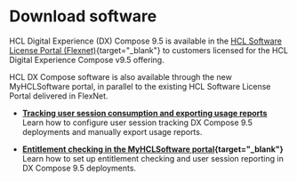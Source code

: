 # Download software

HCL Digital Experience (DX) Compose 9.5 is available in the [HCL Software License Portal (Flexnet)](https://support.hcl-software.com/csm?id=kb_article&sysparm_article=KB0073344){target="_blank"} to customers licensed for the HCL Digital Experience Compose v9.5 offering.

HCL DX Compose software is also available through the new MyHCLSoftware portal, in parallel to the existing HCL Software License Portal delivered in FlexNet.

-   **[Tracking user session consumption and exporting usage reports](export_usage_report.md)**  
Learn how to configure user session tracking DX Compose 9.5 deployments and manually export usage reports.

-   **[Entitlement checking in the MyHCLSoftware portal](https://help.hcl-software.com/digital-experience/9.5/latest/get_started/download/software_licensing_portal/configure_entitlement_checks/configuring_mhs/){target="_blank"}**
Learn how to set up entitlement checking and user session reporting in DX Compose 9.5 deployments.
